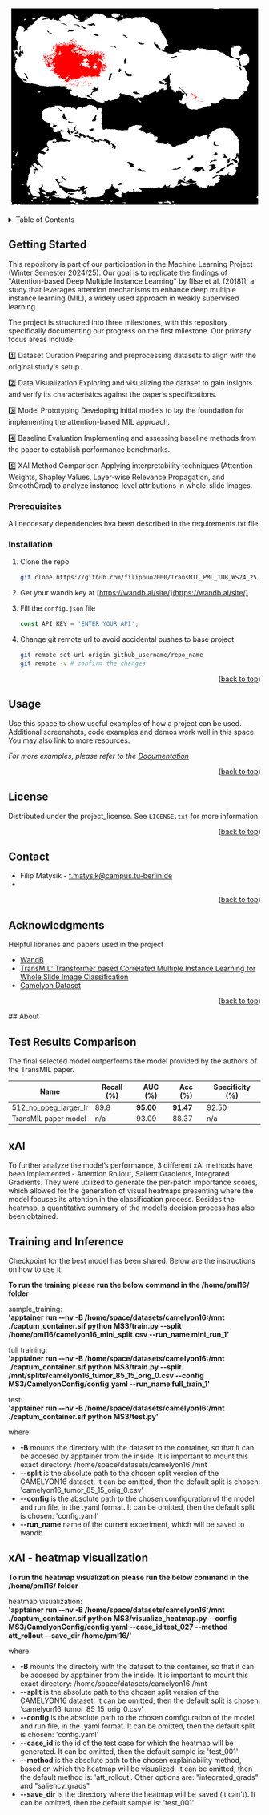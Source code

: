 <p align="center">
  <a href="https://github.com/othneildrew/Best-README-Template">
    <img src="./imgs/transmil_gif.gif" alt="Logo" width="600" height="400">
  </a>

<!-- TABLE OF CONTENTS -->
<details>
  <summary>Table of Contents</summary>
  <ol>
    <li>
      <a href="#about-the-project">About The Project</a>
      </ul>
    </li>
    <li>
      <a href="#getting-started-with-histopathology">Getting Started with Camelyon16 Dataset (Histopathology)</a>
      <ul>
        <li><a href="#installation">Installation</a></li>
        <li><a href="#camelyon16-dataset-curation">Camelyon16 Dataset curation</a></li>
        <li><a href="#camelyon16-model-training">Camelyon16 Model Training</a></li>
        <li><a href="#camelyon16-visualization">Camelyon16 Visualization</a></li>
      </ul>
    </li>
    <li><a href="#license">License</a></li>
    <li><a href="#contact">Contact</a></li>
    <li><a href="#acknowledgments">Acknowledgments</a></li>
  </ol>
</details>

<!-- GETTING STARTED -->
## Getting Started

This repository is part of our participation in the Machine Learning Project (Winter Semester 2024/25). Our goal is to replicate the findings of "Attention-based Deep Multiple Instance Learning" by [Ilse et al. (2018)], a study that leverages attention mechanisms to enhance deep multiple instance learning (MIL), a widely used approach in weakly supervised learning.

The project is structured into three milestones, with this repository specifically documenting our progress on the first milestone. Our primary focus areas include:

1️⃣ Dataset Curation
Preparing and preprocessing datasets to align with the original study's setup.

2️⃣ Data Visualization
Exploring and visualizing the dataset to gain insights and verify its characteristics against the paper’s specifications.

3️⃣ Model Prototyping
Developing initial models to lay the foundation for implementing the attention-based MIL approach.

4️⃣ Baseline Evaluation
Implementing and assessing baseline methods from the paper to establish performance benchmarks.

5️⃣ XAI Method Comparison
Applying interpretability techniques (Attention Weights, Shapley Values, Layer-wise Relevance Propagation, and SmoothGrad) to analyze instance-level attributions in whole-slide images.

### Prerequisites

All neccesary dependencies hva been described in the requirements.txt file.


### Installation

1. Clone the repo
   ```sh
   git clone https://github.com/filippuo2000/TransMIL_PML_TUB_WS24_25.git
   ```
2. Get your wandb key at [https://wandb.ai/site/](https://wandb.ai/site/)

4. Fill the `config.json` file
   ```js
   const API_KEY = 'ENTER YOUR API';
   ```
5. Change git remote url to avoid accidental pushes to base project
   ```sh
   git remote set-url origin github_username/repo_name
   git remote -v # confirm the changes
   ```

<p align="right">(<a href="#readme-top">back to top</a>)</p>



<!-- USAGE EXAMPLES -->
## Usage

Use this space to show useful examples of how a project can be used. Additional screenshots, code examples and demos work well in this space. You may also link to more resources.

_For more examples, please refer to the [Documentation](https://example.com)_

<p align="right">(<a href="#readme-top">back to top</a>)</p>

<!-- LICENSE -->
## License

Distributed under the project_license. See `LICENSE.txt` for more information.

<p align="right">(<a href="#readme-top">back to top</a>)</p>



<!-- CONTACT -->
## Contact
* Filip Matysik - f.matysik@campus.tu-berlin.de
* 
<p align="right">(<a href="#readme-top">back to top</a>)</p>



<!-- ACKNOWLEDGMENTS -->
## Acknowledgments

Helpful libraries and papers used in the project

* [WandB](https://wandb.ai/site)
* [TransMIL: Transformer based Correlated Multiple Instance Learning for Whole Slide Image Classification](https://arxiv.org/abs/2106.00908)
* [Camelyon Dataset](https://camelyon16.grand-challenge.org/Data/)

<p align="right">(<a href="#readme-top">back to top</a>)</p>
## About

## Test Results Comparison
The final selected model outperforms the model provided by the authors of the TransMIL paper.

| Name                     | Recall (%) | AUC (%)  | Acc (%)  | Specificity (%) |
|--------------------------|-----------|---------|---------|----------------|
| 512_no_ppeg_larger_lr   | 89.8  | **95.00** | **91.47** | 92.50          |
| TransMIL paper model    | n/a       | 93.09   | 88.37   | n/a            |

## xAI
To further analyze the model’s performance, 3 different xAI methods have been implemented - Attention Rollout, Salient Gradients, Integrated Gradients. They were utilized to generate the per-patch importance scores, which allowed for the generation of visual heatmaps presenting where the model focuses its attention in the classification process. Besides the heatmap, a quantitative summary of the model’s decision process has also been obtained.

## Training and Inference
Checkpoint for the best model has been shared. Below are the instructions on how to use it:

**To run the training please run the below command in the /home/pml16/ folder**

sample_training: <br>
**'apptainer run --nv -B /home/space/datasets/camelyon16:/mnt ./captum_container.sif python MS3/train.py --split /home/pml16/camelyon16_mini_split.csv --run_name mini_run_1'**

full training: <br>
**'apptainer run --nv -B /home/space/datasets/camelyon16:/mnt ./captum_container.sif python MS3/train.py --split /mnt/splits/camelyon16_tumor_85_15_orig_0.csv --config MS3/CamelyonConfig/config.yaml --run_name full_train_1'**

test: <br>
**'apptainer run --nv -B /home/space/datasets/camelyon16:/mnt ./captum_container.sif python MS3/test.py'**

where:
- **-B** mounts the directory with the dataset to the container, so that it can be accesed by apptainer from the inside. It is important to mount this exact directory: /home/space/datasets/camelyon16:/mnt
- **--split** is the absolute path to the chosen split version of the CAMELYON16 dataset. It can be omitted, then the default split is chosen: 'camelyon16_tumor_85_15_orig_0.csv'
- **--config** is the absolute path to the chosen comfiguration of the model and run file, in the .yaml format. It can be omitted, then the default split is chosen: 'config.yaml'
- **--run_name** name of the current experiment, which will be saved to wandb


## xAI - heatmap visualization
**To run the heatmap visualization please run the below command in the /home/pml16/ folder**

heatmap visualization: <br>
**'apptainer run --nv -B /home/space/datasets/camelyon16:/mnt ./captum_container.sif python MS3/visualize_heatmap.py --config MS3/CamelyonConfig/config.yaml --case_id test_027 --method att_rollout --save_dir /home/pml16/'**

where:
- **-B** mounts the directory with the dataset to the container, so that it can be accesed by apptainer from the inside. It is important to mount this exact directory: /home/space/datasets/camelyon16:/mnt
- **--split** is the absolute path to the chosen split version of the CAMELYON16 dataset. It can be omitted, then the default split is chosen: 'camelyon16_tumor_85_15_orig_0.csv'
- **--config** is the absolute path to the chosen comfiguration of the model and run file, in the .yaml format. It can be omitted, then the default split is chosen: 'config.yaml'
- **--case_id** is the id of the test case for which the heatmap will be generated. It can be omitted, then the default sample is: 'test_001'
- **--method** is the absolute path to the chosen explainability method, based on which the heatmap will be visualized. It can be omitted, then the default method is: 'att_rollout'. Other options are: "integrated_grads" and "saliency_grads"
- **--save_dir** is the directory where the heatmap will be saved (it can't). It can be omitted, then the default sample is: 'test_001'
